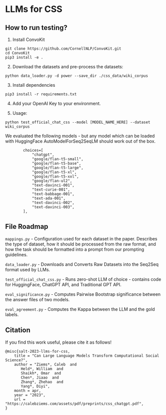 # LLMs for CSS

## How to run testing?

1. Install ConvoKit
```
git clone https://github.com/CornellNLP/ConvoKit.git
cd ConvoKit
pip3 install -e .
```

2. Download the datasets and pre-process the datasets:
```
python data_loader.py -d power --save_dir ./css_data/wiki_corpus
```

3. Install dependencies
```   
pip3 install -r requirements.txt
```

4. Add your OpenAI Key to your environment.

5. Usage:
```
python test_official_chat_css --model [MODEL_NAME_HERE] --dataset wiki_corpus
```

We evaluated the following models - but any model which can be loaded with HuggingFace AutoModelForSeq2SeqLM should work out of the box.
```
        choices=[
            "chatgpt",
            "google/flan-t5-small",
            "google/flan-t5-base",
            "google/flan-t5-large",
            "google/flan-t5-xl",
            "google/flan-t5-xxl",
            "google/flan-ul2",
            "text-davinci-001",
            "text-curie-001",
            "text-babbage-001",
            "text-ada-001",
            "text-davinci-002",
            "text-davinci-003",
        ],
```

## File Roadmap
`mappings.py` - Configuration used for each dataset in the paper. Describes the type of dataset, how it should be processed from the raw format, and how the task should be formatted into a prompt from our prompting guidelines.

`data_loader.py` - Downloads and Converts Raw Datasets into the Seq2Seq format used by LLMs.

`test_official_chat_css.py` - Runs zero-shot LLM of choice - contains code for HuggingFace, ChatGPT API, and Traditional GPT API.

`eval_significance.py` - Computes Pairwise Bootstrap significance between the answer files of two models.

`eval_agreement.py` - Computes the Kappa between the LLM and the gold labels.

## Citation
If you find this work useful, please cite it as follows!
```
@misc{salt-2023-llms-for-css,
    title = "Can Large Language Models Transform Computational Social Science?",
    author = "Ziems*, Caleb  and
       Held*, William  and
       Shaikh*, Omar  and
       Chen*, Jiaao  and
       Zhang*, Zhehao  and
       Yang*, Diyi",
    month = apr,
    year = "2023",
    url = "https://calebziems.com/assets/pdf/preprints/css_chatgpt.pdf",
}
```


